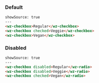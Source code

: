 ### Default

```html
showSource: true
---
<wz-checkbox>Regular</wz-checkbox>
<wz-checkbox checked>Veggie</wz-checkbox>
<wz-checkbox>Vegan</wz-checkbox>
```

### Disabled

```html
showSource: true
---
<wz-checkbox disabled>Regular</wz-radio>
<wz-checkbox disabled>Veggie</wz-radio>
<wz-checkbox checked>Vegan</wz-radio>
```

